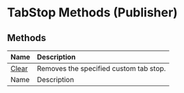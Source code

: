 
# TabStop Methods (Publisher)

## Methods



|**Name**|**Description**|
|:-----|:-----|
| [Clear](1627513d-0ccd-434f-68c9-9b7d0749261f.md)|Removes the specified custom tab stop.|
|Name|Description|
